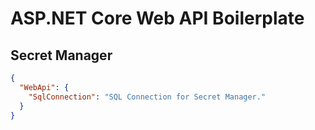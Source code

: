 # ASP.NET Core Web API Boilerplate


## Secret Manager

```json
{
  "WebApi": {
    "SqlConnection": "SQL Connection for Secret Manager."
  }
}
```